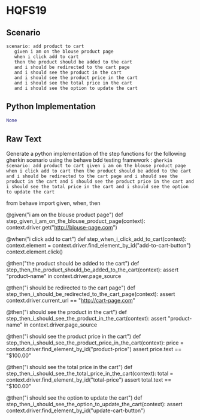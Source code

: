 # HQFS19
## Scenario
```gherkin
scenario: add product to cart 
   given i am on the blouse product page 
   when i click add to cart 
   then the product should be added to the cart 
   and i should be redirected to the cart page 
   and i should see the product in the cart 
   and i should see the product price in the cart 
   and i should see the total price in the cart 
   and i should see the option to update the cart
```


## Python Implementation
```python
None
```


## Raw Text
Generate a python implementation of the step functions for the following gherkin scenario using the behave bdd testing framework : ```gherkin scenario: add product to cart given i am on the blouse product page when i click add to cart then the product should be added to the cart and i should be redirected to the cart page and i should see the product in the cart and i should see the product price in the cart and i should see the total price in the cart and i should see the option to update the cart ```



from behave import given, when, then

@given("i am on the blouse product page")
def step_given_i_am_on_the_blouse_product_page(context):
    context.driver.get("http://blouse-page.com")

@when("i click add to cart")
def step_when_i_click_add_to_cart(context):
    context.element = context.driver.find_element_by_id("add-to-cart-button")
    context.element.click()

@then("the product should be added to the cart")
def step_then_the_product_should_be_added_to_the_cart(context):
    assert "product-name" in context.driver.page_source

@then("i should be redirected to the cart page")
def step_then_i_should_be_redirected_to_the_cart_page(context):
    assert context.driver.current_url == "http://cart-page.com"

@then("i should see the product in the cart")
def step_then_i_should_see_the_product_in_the_cart(context):
    assert "product-name" in context.driver.page_source

@then("i should see the product price in the cart")
def step_then_i_should_see_the_product_price_in_the_cart(context):
    price = context.driver.find_element_by_id("product-price")
    assert price.text == "$100.00"

@then("i should see the total price in the cart")
def step_then_i_should_see_the_total_price_in_the_cart(context):
    total = context.driver.find_element_by_id("total-price")
    assert total.text == "$100.00"

@then("i should see the option to update the cart")
def step_then_i_should_see_the_option_to_update_the_cart(context):
    assert context.driver.find_element_by_id("update-cart-button")
